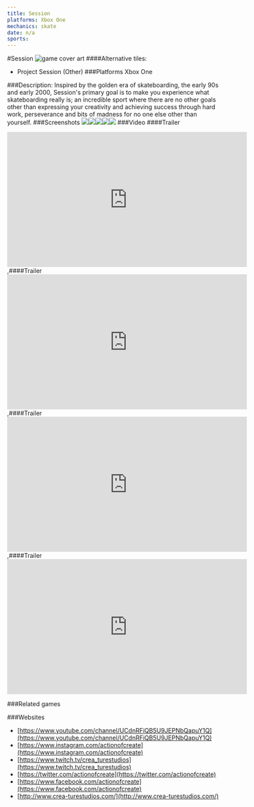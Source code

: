 ```yaml
---
title: Session
platforms: Xbox One
mechanics: skate
date: n/a
sports: 
---
```

#Session
![game cover art](//images.igdb.com/igdb/image/upload/t_cover_big/ki1ojhvkgcvppomzmj2q.jpg "Logo Title Text 1")
####Alternative tiles:
* Project Session (Other)
###Platforms
Xbox One

###Description:
Inspired by the golden era of skateboarding, the early 90s and early 2000, Session's primary goal is to make you experience what skateboarding really is; an incredible sport where there are no other goals other than expressing your creativity and achieving success through hard work, perseverance and bits of madness for no one else other than yourself.
###Screenshots
<a target="_blank" href="//images.igdb.com/igdb/image/upload/t_cover_big/wcjbn6nyfys4jxhc5ega.jpg"><img src="//images.igdb.com/igdb/image/upload/t_thumb/wcjbn6nyfys4jxhc5ega.jpg"/></a><a target="_blank" href="//images.igdb.com/igdb/image/upload/t_cover_big/abeuqjjfijhwdbxg2ebd.jpg"><img src="//images.igdb.com/igdb/image/upload/t_thumb/abeuqjjfijhwdbxg2ebd.jpg"/></a><a target="_blank" href="//images.igdb.com/igdb/image/upload/t_cover_big/plbeujv4ho6fbkp2cijo.jpg"><img src="//images.igdb.com/igdb/image/upload/t_thumb/plbeujv4ho6fbkp2cijo.jpg"/></a><a target="_blank" href="//images.igdb.com/igdb/image/upload/t_cover_big/vccoxxyp0v3yunnvneq3.jpg"><img src="//images.igdb.com/igdb/image/upload/t_thumb/vccoxxyp0v3yunnvneq3.jpg"/></a><a target="_blank" href="//images.igdb.com/igdb/image/upload/t_cover_big/mfrurgafjj00f3dce575.jpg"><img src="//images.igdb.com/igdb/image/upload/t_thumb/mfrurgafjj00f3dce575.jpg"/></a>
###Video
####Trailer

<iframe width="560" height="315" src="https://www.youtube.com/embed/K591m5p_Wlw" frameborder="0" allowfullscreen></iframe>
,####Trailer

<iframe width="560" height="315" src="https://www.youtube.com/embed/KKVtcg5uB94" frameborder="0" allowfullscreen></iframe>
,####Trailer

<iframe width="560" height="315" src="https://www.youtube.com/embed/ZVqWyxQKZmM" frameborder="0" allowfullscreen></iframe>
,####Trailer

<iframe width="560" height="315" src="https://www.youtube.com/embed/JJgwodJHFQk" frameborder="0" allowfullscreen></iframe>

###Related games

###Websites
* [https://www.youtube.com/channel/UCdnRFiQB5U9JEPNbQapuY1Q](https://www.youtube.com/channel/UCdnRFiQB5U9JEPNbQapuY1Q)
* [https://www.instagram.com/actionofcreate](https://www.instagram.com/actionofcreate)
* [https://www.twitch.tv/crea_turestudios](https://www.twitch.tv/crea_turestudios)
* [https://twitter.com/actionofcreate](https://twitter.com/actionofcreate)
* [https://www.facebook.com/actionofcreate](https://www.facebook.com/actionofcreate)
* [http://www.crea-turestudios.com/](http://www.crea-turestudios.com/)
